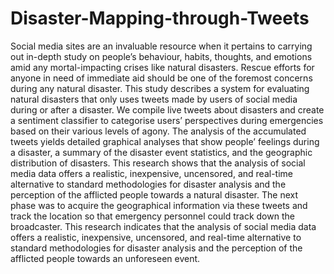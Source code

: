 # Disaster-Mapping-through-Tweets
Social media sites are an invaluable resource when it pertains to carrying out in-depth study on people’s behaviour, habits, thoughts, and emotions amid any mortal-impacting crises like natural disasters. Rescue efforts for anyone in need of immediate aid should be one of the foremost concerns during any natural disaster. This study describes a system for evaluating natural disasters that only uses tweets made by users of social media during or after a disaster. We compile live tweets about disasters and create a sentiment classifier to categorise users’ perspectives during emergencies based on their various levels of agony. The analysis of the accumulated tweets yields detailed graphical analyses that show people’ feelings during a disaster, a summary of the disaster event statistics, and the geographic distribution of disasters. This research shows that the analysis of social media data offers a realistic, inexpensive, uncensored, and real-time alternative to standard methodologies for disaster analysis and the perception of the afflicted people towards a natural disaster. The next phase was to acquire the geographical information via these tweets and track the location so that emergency personnel could track down the broadcaster. This research indicates that the analysis of social media data offers a realistic, inexpensive, uncensored, and real-time alternative to standard methodologies for disaster analysis and the perception of the afflicted people towards an unforeseen event.
